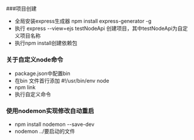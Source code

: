 ###项目创建
- 全局安装express生成器 npm install express-generator -g
- 执行 express --view=ejs testNodeApi 创建项目，其中testNodeApi为自定义项目名称
- 执行npm install创建依赖包

### 关于自定义node命令
- package.json中配置bin 
- 在bin 文件首行添加 #!/usr/bin/env node
- npm link
- 执行自定义命令

### 使用nodemon实现修改自动重启
- npm install nodemon --save-dev
- nodemon ../要启动的文件